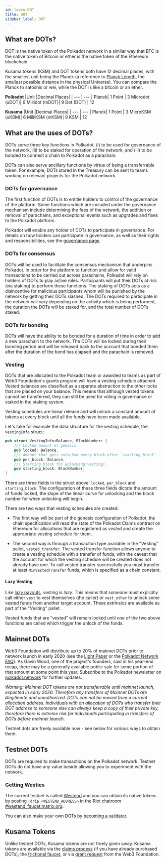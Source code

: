 ```yaml
---
id: learn-DOT
title: DOT
sidebar_label: DOT
---
```


## What are DOTs?

DOT is the native token of the Polkadot network in a similar way that BTC is the
native token of Bitcoin or ether is the native token of the Ethereum blockchain.

Kusama tokens (KSM) and DOT tokens both have 12 decimal places, with the smallest
unit being the Planck (a reference to [Planck Length](https://en.wikipedia.org/wiki/Planck_length),
the smallest possible distance in the physical Universe). You can compare the
Planck to satoshis or wei, while the DOT is like a bitcoin or an ether.

**Polkadot**
|Unit |Decimal Places|
| --- | --- |
Planck| 1
Point | 3
Microdot (uDOT)| 6
Millidot (mDOT)| 9
Dot (DOT) | 12

**Kusama**
|Unit |Decimal Places|
| --- | --- |
Planck| 1
Point | 3
MicroKSM (uKSM)| 6
MilliKSM (mKSM)| 9
KSM | 12


## What are the uses of DOTs?

DOTs serve three key functions in Polkadot, (i) to be used for governance of the network, (ii) to be staked for operation of the network, and (iii) to be bonded to connect a chain to Polkadot as a parachain.

DOTs can also serve ancillary functions by virtue of being a transferrable token. For example, DOTs stored in the Treasury can be sent to teams working on relevant projects for the Polkadot network.

### DOTs for governance

The first function of DOTs is to entitle holders to control of the governance of the platform. Some functions which are included under the governance mechanism include determining the fees of the network, the addition or removal of parachains, and exceptional events such as upgrades and fixes to the Polkadot platform.

Polkadot will enable any holder of DOTs to participate in governance. For details on how holders can participate in governance, as well as their rights and responsibilities, see the [governance page](learn-governance).

### DOTs for consensus

DOTs will be used to facilitate the consensus mechanism that underpins Polkadot. In order for the platform to function and allow for valid transactions to be carried out across parachains, Polkadot will rely on holders of DOTs to play active roles. Participants will put their DOTs at risk (via staking) to perform these functions. The staking of DOTs acts as a disincentive for malicious participants whom will be punished by the network by getting their DOTs slashed. The DOTs required to participate in the network will vary depending on the activity which is being performed, the duration the DOTs will be staked for, and the total number of DOTs staked.

### DOTs for bonding

DOTs will have the ability to be bonded for a duration of time in order to add a new parachain to the network. The DOTs will be locked during their bonding period and will be released back to the account that bonded them after the duration of the bond has elapsed and the parachain is removed.

### Vesting

DOTs that are allocated to the Polkadot team or awarded to teams as part of 
Web3 Foundation's grants program will have a vesting schedule attached. Vested
balances are classified as a separate abstraction to the other locks that are
placed on your balance. This means that although vested tokens cannot be transferred,
they can still be used for voting in governance or staked in the staking system.

Vesting schedules are linear release and will unlock a constant amount of tokens
at every block until all the funds have been made available.

Let's take for example the data structure for the vesting schedule, the `VestingInfo`
struct:

```rust
pub struct VestingInfo<Balance, BlockNumber> {
	/// Locked amount at genesis.
	pub locked: Balance,
	/// Amount that gets unlocked every block after `starting_block`.
	pub per_block: Balance,
	/// Starting block for unlocking(vesting).
	pub starting_block: BlockNumber,
}
```

There are three fields in the struct above: `locked`, `per_block` and `starting_block`.
The configuration of these three fields dictate the amount of funds locked, the
slope of the linear curve for unlocking and the block number for when unlocking will begin.

There are two ways that vesting schedules are created. 

- The first way will be
part of the genesis configuration of Polkadot, the chain specification will
read the state of the Polkadot Claims contract on Ethereum for allocations that
are registered as _vested_ and create the appropriate vesting schedule for them.

- The second way is through a transaction type available in the "Vesting" pallet,
`vested_transfer`. The vested transfer function allows anyone to create a 
vesting schedule with a transfer of funds, with the caveat that the account
for which the vesting schedule will be created does not already have one. To
call vested transfer successfully you must transfer at least `MinVestedTransfer`
funds, which is specified as a chain constant.

#### Lazy Vesting

Like [lazy payouts](learn-lazy-payouts), vesting is _lazy_. This means that
someone must explicitly call either `vest` to vest themselves (the caller) or 
`vest_other` to unlock some vested funds from another target account. These
extrinsics are available as part of the "Vesting" pallet.

Vested funds that are "vested" will remain locked until one of the two above
functions are called which trigger the unlock of the funds.

## Mainnet DOTs

Web3 Foundation will distribute up to 20% of mainnet DOTs prior to network launch in early 2020 (see the [Light Paper](https://polkadot.network/Polkadot-lightpaper.pdf) or the [Polkadot Network FAQ](https://polkadot.network/faq/)). As Gavin Wood, one of the project's founders, said in his year-end recap, there may be a generally available public sale for some portion of that amount at some point this year. Subscribe to the Polkadot newsletter on [polkadot.network](https://polkadot.network/) for further updates.

_Warning: Mainnet DOT tokens are not transferrable until mainnet launch, expected in early 2020. Therefore any transfers of Mainnet DOTs are illegitimate and unauthorized. DOTs can not be moved from a current allocation address. Individuals with an allocation of DOTs who transfer their DOT address to someone else can always keep a copy of their private key, therefore there is extreme risk for individuals participating in transfers of DOTs before mainnet launch._

Testnet dots are freely available now - see below for various ways to obtain them.

## Testnet DOTs
DOTs are required to make transactions on the Polkadot network. Testnet DOTs do not have any value beside allowing you to experiment with the network.

### Getting Westies

The current testnet is called [Westend](maintain-networks#westend-test-network) and you can obtain its native tokens by posting `!drip <WESTEND_ADDRESS>` in the Riot chatroom [#westend_faucet:matrix.org](https://riot.w3f.tech/#westend_faucet:matrix.org).

You can also make your own DOTs by [becoming a validator](maintain-validator).

## Kusama Tokens

Unlike testnet DOTs, Kusama tokens are not freely given away. Kusama tokens are available via the [claims process](https://claim.kusama.network/) (if you have already purchased DOTs), the [frictional faucet](https://guide.kusama.network/en/latest/start/faucet/), or via [grant request](http://grants.web3.foundation) from the Web3 Foundation.
